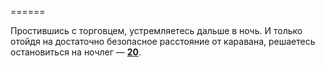 ======

Простившись с торговцем, устремляетесь дальше в ночь. И только отойдя на достаточно безопасное расстояние от каравана, решаетесь остановиться на ночлег — [**20**](#n_20).

